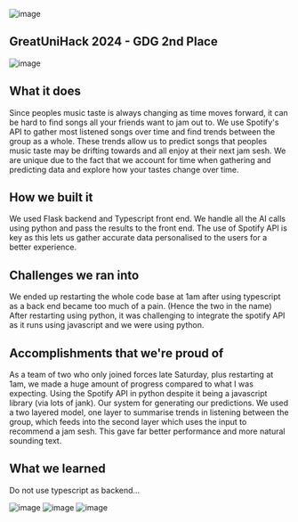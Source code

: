 ![image](https://github.com/user-attachments/assets/66e01b90-4dfe-46bb-8ff3-5a18a366b090)
## GreatUniHack 2024 -  GDG 2nd Place
![image](https://github.com/user-attachments/assets/36b8a37b-e734-413f-a406-acf5dada3417)


## What it does

Since peoples music taste is always changing as time moves forward, it can be hard to find songs all your friends want to jam out to. We use Spotify's API to gather most listened songs over time and find trends between the group as a whole. These trends allow us to predict songs that peoples music taste may be drifting towards and all enjoy at their next jam sesh. We are unique due to the fact that we account for time when gathering and predicting data and explore how your tastes change over time.

## How we built it

We used Flask backend and Typescript front end. We handle all the AI calls using python and pass the results to the front end. The use of Spotify API is key as this lets us gather accurate data personalised to the users for a better experience.

## Challenges we ran into

We ended up restarting the whole code base at 1am after using typescript as a back end became too much of a pain. (Hence the two in the name) After restarting using python, it was challenging to integrate the spotify API as it runs using javascript and we were using python.

## Accomplishments that we're proud of

As a team of two who only joined forces late Saturday, plus restarting at 1am, we made a huge amount of progress compared to what I was expecting. Using the Spotify API in python despite it being a javascript library (via lots of jank). Our system for generating our predictions. We used a two layered model, one layer to summarise trends in listening between the group, which feeds into the second layer which uses the input to recommend a jam sesh. This gave far better performance and more natural sounding text.

## What we learned

Do not use typescript as backend...

![image](https://github.com/user-attachments/assets/22e3182b-e9b6-4b07-80fd-5bcb27fdc95b)
![image](https://github.com/user-attachments/assets/27c31b2b-5579-435d-ae17-95b609393d0a)
![image](https://github.com/user-attachments/assets/c65fdf12-45aa-4f59-90e5-82f33f91d582)
